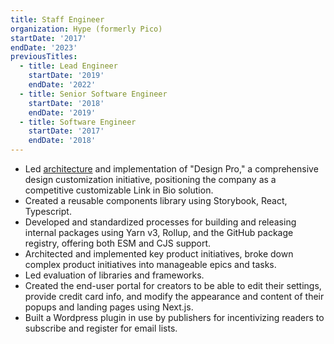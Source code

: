 ```yaml
---
title: Staff Engineer
organization: Hype (formerly Pico)
startDate: '2017'
endDate: '2023'
previousTitles:
  - title: Lead Engineer
    startDate: '2019'
    endDate: '2022'
  - title: Senior Software Engineer
    startDate: '2018'
    endDate: '2019'
  - title: Software Engineer
    startDate: '2017'
    endDate: '2018'
---
```


- Led [architecture](https://rcantor.notion.site/Design-Pro-392156c7f47b41c5b647f6563f4c6f0d) and implementation of "Design Pro," a comprehensive design customization initiative, positioning the company as a competitive customizable Link in Bio solution.
- Created a reusable components library using Storybook, React, Typescript.
- Developed and standardized processes for building and releasing internal packages using Yarn v3, Rollup, and the GitHub package registry, offering both ESM and CJS support.
- Architected and implemented key product initiatives, broke down complex product initiatives into manageable epics and tasks.
- Led evaluation of libraries and frameworks.
- Created the end-user portal for creators to be able to edit their settings, provide credit card info, and modify the appearance and content of their popups and landing pages using Next.js.
- Built a Wordpress plugin in use by publishers for incentivizing readers to subscribe and register for email lists.

